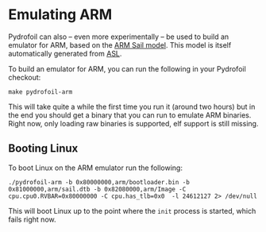 # Emulating ARM

Pydrofoil can also – even more experimentally – be used to build an emulator
for ARM, based on the [ARM Sail
model](https://github.com/rems-project/sail-arm). This model is itself
automatically generated from [ASL](https://github.com/rems-project/asl_to_sail).

To build an emulator for ARM, you can run the following in your Pydrofoil
checkout:

```
make pydrofoil-arm
```

This will take quite a while the first time you run it (around two hours) but
in the end you should get a binary that you can run to emulate ARM binaries.
Right now, only loading raw binaries is supported, elf support is still
missing.

## Booting Linux

To boot Linux on the ARM emulator run the following:

```
./pydrofoil-arm -b 0x80000000,arm/bootloader.bin -b 0x81000000,arm/sail.dtb -b 0x82080000,arm/Image -C cpu.cpu0.RVBAR=0x80000000 -C cpu.has_tlb=0x0  -l 24612127 2> /dev/null
```

This will boot Linux up to the point where the `init` process is started, which
fails right now.
